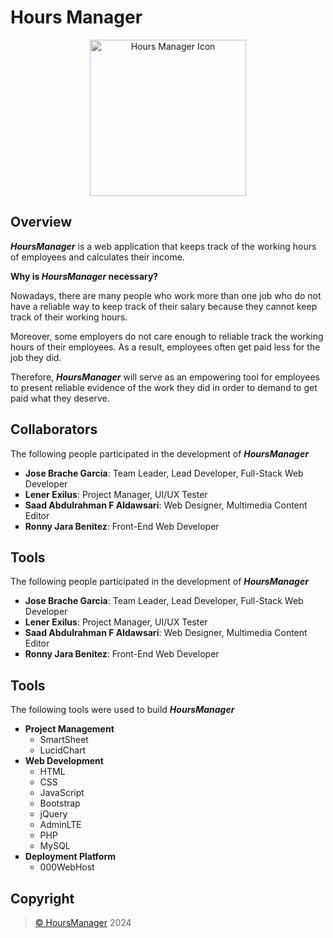 # Hours Manager
<div align="center">
    <img src="https://uploads-ssl.webflow.com/5dfd4ee6e5da77246a73b49f/639d9781e9b474c8fd1963fd_006-chronometer.png" alt="Hours Manager Icon" width="250">
</div>

## Overview

<div>
    <p><em><b>HoursManager</b></em> is a web application that keeps track of the working hours of employees and calculates their income.</p>
    <p><b>Why is <em><b>HoursManager</b></em> necessary?</b></p>
    <p>Nowadays, there are many people who work more than one job who do not have a reliable way to keep track of their salary because they cannot keep track of their working hours.</p>
    <p>Moreover, some employers do not care enough to reliable track the working hours of their employees. As a result, employees often get paid less for the job they did.</p>
    <p>Therefore, <em><b>HoursManager</b></em> will serve as an empowering tool for employees to present reliable evidence of the work they did in order to demand to get paid what they deserve.</p>
</div>

## Collaborators
<div>
    <p>The following people participated in the development of <em><b>HoursManager</b></em></p>
    <ul style="list-style-type: square;">
        <li><b>Jose Brache Garcia</b>: Team Leader, Lead Developer, Full-Stack Web Developer</li>
        <li><b>Lener Exilus</b>: Project Manager, UI/UX Tester</li>
        <li><b>Saad Abdulrahman F Aldawsari</b>: Web Designer, Multimedia Content Editor</li>
        <li><b>Ronny Jara Benitez</b>: Front-End Web Developer</li>
    </ul>
</div>

## Tools
<div>
    <p>The following people participated in the development of <em><b>HoursManager</b></em></p>
    <ul style="list-style-type: square;">
        <li><b>Jose Brache Garcia</b>: Team Leader, Lead Developer, Full-Stack Web Developer</li>
        <li><b>Lener Exilus</b>: Project Manager, UI/UX Tester</li>
        <li><b>Saad Abdulrahman F Aldawsari</b>: Web Designer, Multimedia Content Editor</li>
        <li><b>Ronny Jara Benitez</b>: Front-End Web Developer</li>
    </ul>
</div>

## Tools
<div>
    <p>The following tools were used to build <em><b>HoursManager</b></em></p>
    <ul style="list-style-type: square;">
        <li>
            <b>Project Management</b>
            <ul>
                <li>SmartSheet</li>
                <li>LucidChart</li>
            </ul>
        </li>
        <li>
            <b>Web Development</b>
            <ul>
                <li>HTML</li>
                <li>CSS</li>
                <li>JavaScript</li>
                <li>Bootstrap</li>
                <li>jQuery</li>
                <li>AdminLTE</li>
                <li>PHP</li>
                <li>MySQL</li>
            </ul>
        </li>
        <li>
            <b>Deployment Platform</b>
            <ul>
                <li>000WebHost</li>
            </ul>
        </li>
    </ul>
</div>

## Copyright
<div>
    <blockquote>
        <a href="https://github.com/josewebdev2000">&copy; HoursManager</a> 2024
    </blockquote>
</div>